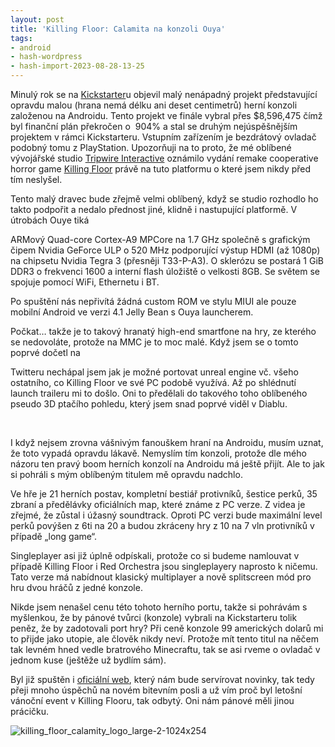 ```yaml
---
layout: post
title: 'Killing Floor: Calamita na konzoli Ouya'
tags:
- android
- hash-wordpress
- hash-import-2023-08-28-13-25
---
```


Minulý rok se na [Kickstarter](http://www.kickstarter.com/)u objevil malý nenápadný projekt představující opravdu malou (hrana nemá délku ani deset centimetrů) herní konzoli založenou na Androidu. Tento projekt ve finále vybral přes $8,596,475 čímž byl finanční plán překročen o &nbsp;904%&nbsp;a stal se druhým nejúspěšnějším projektem v rámci Kickstarteru. Vstupním zařízením je bezdrátový ovladač podobný tomu z PlayStation. Upozorňuji na to proto, že mé oblíbené vývojářské studio [Tripwire Interactive](http://www.tripwireinteractive.com/)&nbsp;oznámilo vydání remake cooperative horror game [Killing Floor](http://www.killingfloorthegame.com/)&nbsp;právě na tuto platformu o které jsem nikdy před tím neslyšel.

<!--more-->  
Tento malý dravec bude zřejmě velmi oblíbený, když se studio rozhodlo ho takto podpořit a nedalo přednost jiné, klidně i nastupující platformě. V útrobách Ouye tiká

ARMový&nbsp;Quad-core Cortex-A9 MPCore na&nbsp;1.7 GHz společně s grafickým čipem&nbsp;Nvidia GeForce ULP o 520 MHz podporující výstup HDMI (až 1080p) na&nbsp;chipsetu&nbsp;Nvidia Tegra 3 (přesněji T33-P-A3). O sklerózu se postará&nbsp;1 GiB DDR3 o frekvenci 1600 a interní flash úložiště o velkosti 8GB. Se světem se spojuje pomocí WiFi, Ethernetu i BT.

Po spuštění nás nepřivítá žádná custom ROM ve stylu MIUI ale pouze mobilní Android ve verzi 4.1 Jelly Bean s Ouya launcherem.

Počkat… takže je to takový hranatý high-end smartfone na hry, ze kterého se nedovoláte, protože na MMC je to moc malé. Když jsem se o tomto poprvé dočetl na

Twitteru nechápal jsem jak je možné portovat unreal engine vč. všeho ostatního, co Killing Floor ve své PC podobě využívá. Až po shlédnutí launch traileru mi to došlo. Oni to předělali do takového toho oblíbeného pseudo 3D ptačího pohledu, který jsem snad poprvé viděl v Diablu.

&nbsp;

I když nejsem zrovna vášnivým fanouškem hraní na Androidu, musím uznat, že toto vypadá opravdu lákavě. Nemyslím tím konzoli, protože dle mého názoru ten pravý boom herních konzolí na Androidu má ještě přijít. Ale to jak si pohráli s mým oblíbeným titulem mě opravdu nadchlo.

Ve hře je 21 herních postav, kompletní bestiář protivníků, šestice perků, 35 zbraní a předělávky oficiálních map, které známe z PC verze. Z videa je zřejmé, že zůstal i úžasný soundtrack. Oproti PC verzi bude maximální level perků povýšen z 6ti na 20 a budou zkráceny hry z 10 na 7 vln protivníků v případě „long game“.

Singleplayer asi již úplně odpískali, protože co si budeme namlouvat v případě Killing Floor i Red Orchestra jsou singleplayery naprosto k ničemu. Tato verze má nabídnout klasický multiplayer a nově splitscreen mód pro hru dvou hráčů z jedné konzole.

Nikde jsem nenašel cenu této tohoto herního portu, takže si pohrávám s myšlenkou, že by pánové tvůrci (konzole) vybrali na Kickstarteru tolik peněz, že by zadotovali port hry? Při ceně konzole 99 amerických dolarů mi to přijde jako utopie, ale člověk nikdy neví. Protože mít tento titul na něčem tak levném hned vedle bratrového Minecraftu, tak se asi rveme o ovladač v jednom kuse (ještěže už bydlím sám).

Byl již spuštěn i [oficiální web](http://www.killingfloorthegame.com/calamity/), který nám bude servírovat novinky, tak tedy přeji mnoho úspěchů na novém bitevním posli a už vím proč byl letošní vánoční event v Killing Flooru, tak odbytý. Oni nám pánové měli jinou prácičku.

![killing_floor_calamity_logo_large-2-1024x254](http://www.maxxx.cz/wp-content/uploads/2013/12/killing_floor_calamity_logo_large-2-1024x254-300x74.png)

<!--kg-card-end: html-->